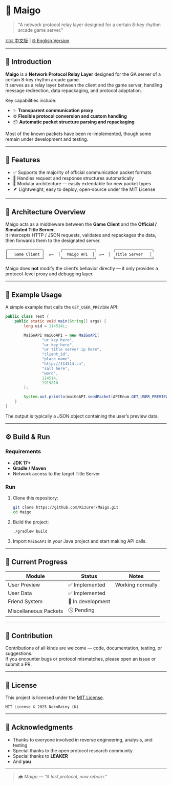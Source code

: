# 🎵 Maigo
> "A network protocol relay layer designed for a certain 8-key rhythm arcade game server."

[🇨🇳 中文版](https://github.com/Kizurer/Maigo/blob/master/README.md) | [🌐 English Version](./README_EN.MD)

---

## 📖 Introduction

**Maigo** is a **Network Protocol Relay Layer** designed for the GA server of a certain 8-key rhythm arcade game.  
It serves as a relay layer between the client and the game server, handling message redirection, data repackaging, and protocol adaptation.

Key capabilities include:

- ✨ **Transparent communication proxy**
- ⚙️ **Flexible protocol conversion and custom handling**
- 📦 **Automatic packet structure parsing and repackaging**

Most of the known packets have been re-implemented, though some remain under development and testing.

---

## 🚀 Features

- ✅ Supports the majority of official communication packet formats
- 🔄 Handles request and response structures automatically
- 🧩 Modular architecture — easily extendable for new packet types
- 🪶 Lightweight, easy to deploy, open-source under the MIT License

---

## 🧠 Architecture Overview

Maigo acts as a middleware between the **Game Client** and the **Official / Simulated Title Server**.  
It intercepts HTTP / JSON requests, validates and repackages the data, then forwards them to the designated server.

```
┌───────────────┐       ┌──────────────┐       ┌────────────────┐
│   Game Client │  ⇄→  │   Maigo API  │  ⇄→  │  Title Server   │
└───────────────┘       └──────────────┘       └────────────────┘
```

Maigo does **not** modify the client’s behavior directly — it only provides a protocol-level proxy and debugging layer.

---

## 🧩 Example Usage

A simple example that calls the `GET_USER_PREVIEW` API:

```java
public class Test {
    public static void main(String[] args) {
        long uid = 114514L;

        MaiGoAPI maiGoAPI = new MaiGoAPI(
                "ur key here",
                "ur key here",
                "ur title server ip here",
                "client_id",
                "place_name",
                "http://114514.cn",
                "salt here",
                "word",
                114514,
                1919810
        );

        System.out.println(maiGoAPI.sendPacket(APIEnum.GET_USER_PREVIEW, uid));
    }
}
```

The output is typically a JSON object containing the user’s preview data.

---

## ⚙️ Build & Run

### Requirements
- **JDK 17+**
- **Gradle / Maven**
- Network access to the target Title Server

### Run
1. Clone this repository:
   ```bash
   git clone https://github.com/Kizurer/Maigo.git
   cd Maigo
   ```
2. Build the project:
   ```bash
   ./gradlew build
   ```
3. Import `MaiGoAPI` in your Java project and start making API calls.

---

## 📜 Current Progress

| Module | Status | Notes |
|--------|--------|--------|
| User Preview | ✅ Implemented | Working normally |
| User Data | ✅ Implemented | |
| Friend System | 🚧 In development | |
| Miscellaneous Packets | 🕓 Pending | |

---

## 🤝 Contribution

Contributions of all kinds are welcome — code, documentation, testing, or suggestions.  
If you encounter bugs or protocol mismatches, please open an issue or submit a PR.

---

## 📄 License

This project is licensed under the [MIT License](../LICENSE).

```
MIT License © 2025 NekoRainy (K)
```

---

## 💬 Acknowledgments

- Thanks to everyone involved in reverse engineering, analysis, and testing
- Special thanks to the open protocol research community
- Special thanks to **LEAKER**
- And **you**

---

> 🌧️ *Maigo — “A lost protocol, now reborn.”*
